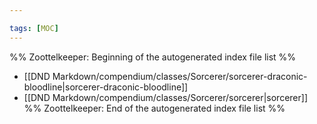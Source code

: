```yaml
---

tags: [MOC]
---
```

%% Zoottelkeeper: Beginning of the autogenerated index file list  %%
-  [[DND Markdown/compendium/classes/Sorcerer/sorcerer-draconic-bloodline|sorcerer-draconic-bloodline]]
-  [[DND Markdown/compendium/classes/Sorcerer/sorcerer|sorcerer]]
%% Zoottelkeeper: End of the autogenerated index file list  %%

